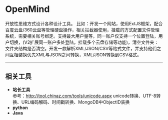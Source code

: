 # OpenMind
开放性思维方式设计各种设计工具。
比如：开发一个网站，使用ExtJS框架，配合百度云盘/360云盘等管理硬盘操作，相关拦截器使用，挂载的方式配置文件管理系统，需要相关账号绑定。支持最大用户量等，同一账户仅支持一个位置登陆，用户切换，(V2扩展同一账户多处登陆，挂载多个云盘存储等功能)，清空文件夹：文件夹结构是否清空。开发一款解析XML/JSON/CSV等格式文件，并支持他们之间互相装换优先XML与JSON之间转换，XML/JSON转换到CSV格式。

---
## 相关工具
- **站长工具** <br/>
参考：http://tool.chinaz.com/tools/unicode.aspx
unicode转换、UTF-8转换、URL编码解码、时间戳转换、MongoDB中ObjectID装换
- **python**
- **Java**


